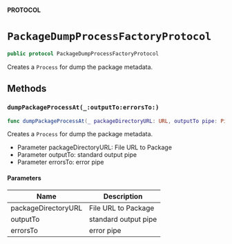 **PROTOCOL**

# `PackageDumpProcessFactoryProtocol`

```swift
public protocol PackageDumpProcessFactoryProtocol
```

Creates a `Process` for dump the package metadata.

## Methods
### `dumpPackageProcessAt(_:outputTo:errorsTo:)`

```swift
func dumpPackageProcessAt(_ packageDirectoryURL: URL, outputTo pipe: Pipe, errorsTo errorPipe: Pipe) -> Process
```

Creates a `Process` for dump the package metadata.
- Parameter packageDirectoryURL: File URL to Package
- Parameter outputTo: standard output pipe
- Parameter errorsTo: error pipe

#### Parameters

| Name | Description |
| ---- | ----------- |
| packageDirectoryURL | File URL to Package |
| outputTo | standard output pipe |
| errorsTo | error pipe |